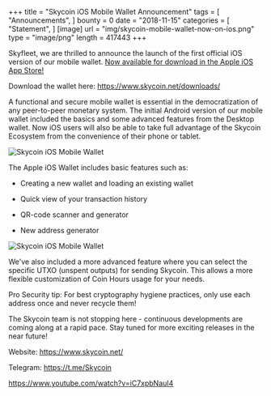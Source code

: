 +++
title = "Skycoin iOS Mobile Wallet Announcement"
tags = [ "Announcements", ]
bounty = 0
date = "2018-11-15"
categories = [ "Statement", ]
[image]
    url = "img/skycoin-mobile-wallet-now-on-ios.png"
    type = "image/png"
    length = 417443
+++


Skyfleet, we are thrilled to announce the launch of the first official iOS version of our mobile wallet. [Now available for download in the Apple iOS App Store!](https://itunes.apple.com/gb/app/skycoin/id1439949089?mt=8)

Download the wallet here: <https://www.skycoin.net/downloads/>

A functional and secure mobile wallet is essential in the democratization of any peer-to-peer monetary system. The initial Android version of our mobile wallet included the basics and some advanced features from the Desktop wallet. Now iOS users will also be able to take full advantage of the Skycoin Ecosystem from the convenience of their phone or tablet.

![Skycoin iOS Mobile Wallet](/img/skycoin-ios-mobile-wallet-announcement-1.png)

The Apple iOS Wallet includes basic features such as:

-   Creating a new wallet and loading an existing wallet

-   Quick view of your transaction history

-   QR-code scanner and generator

-   New address generator

![Skycoin iOS Mobile Wallet](/img/skycoin-ios-mobile-wallet-announcement-2.png)

We've also included a more advanced feature where you can select the specific UTXO (unspent outputs) for sending Skycoin. This allows a more flexible customization of Coin Hours usage for your needs.

Pro Security tip: For best cryptography hygiene practices, only use each address once and never recycle them!

The Skycoin team is not stopping here - continuous developments are coming along at a rapid pace. Stay tuned for more exciting releases in the near future!

Website: <https://www.skycoin.net/>

Telegram: <https://t.me/Skycoin>

https://www.youtube.com/watch?v=iC7xpbNauI4
